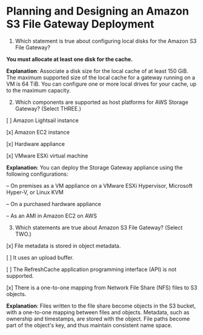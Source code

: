 # Planning and Designing an Amazon S3 File Gateway Deployment

1. Which statement is true about configuring local disks for the Amazon S3 File Gateway?

**You must allocate at least one disk for the cache.**

**Explanation**: Associate a disk size for the local cache of at least 150 GiB. The maximum
supported size of the local cache for a gateway running on a VM is 64 TiB. You can configure one or more local drives for your cache, up to the maximum capacity.

2. Which components are supported as host platforms for AWS Storage Gateway? (Select THREE.)

[ ] Amazon Lightsail instance

[x] Amazon EC2 instance

[x] Hardware appliance

[x] VMware ESXi virtual machine

**Explanation**: You can deploy the Storage Gateway appliance using the following configurations:

– On premises as a VM appliance on a VMware ESXi Hypervisor, Microsoft Hyper-V, or Linux KVM

– On a purchased hardware appliance

– As an AMI in Amazon EC2 on AWS

3. Which statements are true about Amazon S3 File Gateway? (Select TWO.) 

[x] File metadata is stored in object metadata.

[ ] It uses an upload buffer.

[ ] The RefreshCache application programming interface (API) is not supported.

[x] There is a one-to-one mapping from Network File Share (NFS) files to S3 objects.

**Explanation**: Files written to the file share become objects in the S3 bucket, with a one-to-one mapping between files and objects. Metadata, such as ownership and timestamps, are stored with the object. File paths become part of the object's key, and thus maintain consistent name space.

